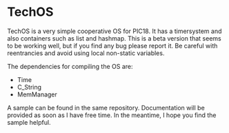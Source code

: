 TechOS
========

TechOS is a very simple cooperative OS for PIC18. It has a timersystem and also containers such as list and hashmap. This is a beta version that seems to be working well, but if you find any bug please report it. Be careful with reentrancies and avoid using local non-static variables. 

The dependencies for compiling the OS are:

* Time
* C_String
* MemManager

A sample can be found in the same repository. Documentation will be provided as soon as I have free time. In the meantime, I hope you find the sample helpful.